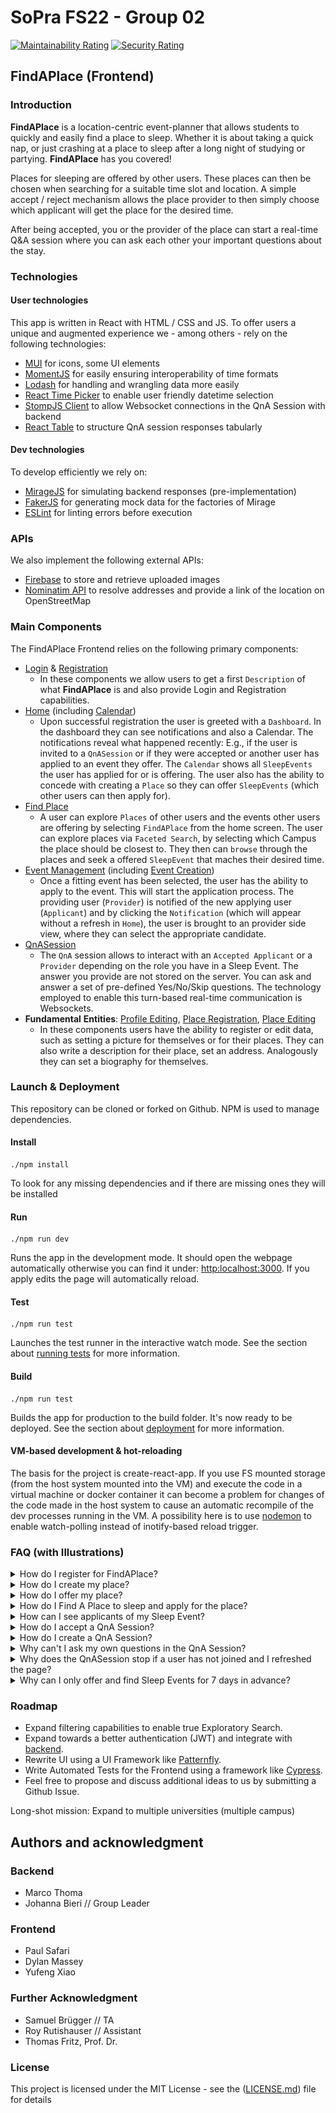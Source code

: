 # SoPra FS22 - Group 02

[![Maintainability Rating](https://sonarcloud.io/api/project_badges/measure?project=sopra-fs22-group-02_client&metric=sqale_rating)](https://sonarcloud.io/project/overview?id=sopra-fs22-group-02_client)
[![Security Rating](https://sonarcloud.io/api/project_badges/measure?project=sopra-fs22-group-02_client&metric=security_rating)](https://sonarcloud.io/project/overview?id=sopra-fs22-group-02_client)

## FindAPlace (Frontend)

### Introduction
**FindAPlace** is a location-centric event-planner that allows students to quickly and easily find a place to sleep. Whether it is about taking a quick nap, or just crashing at a place to sleep after a long night of studying or partying. **FindAPlace** has you covered!

Places for sleeping are offered by other users. These places can then be chosen when searching for a suitable time slot and location. A simple accept / reject mechanism allows the place provider to then simply choose which applicant will get the place for the desired time.

After being accepted, you or the provider of the place can start a real-time Q&A session where you can ask each other your important questions about the stay.

### Technologies

#### **User** **technologies**
This app is written in React with HTML / CSS and JS. To offer users a unique and augmented experience we - among others - rely on the following technologies:
- [MUI](https://mui.com/) for icons, some UI elements
- [MomentJS](https://momentjs.com/) for easily ensuring interoperability of time formats
- [Lodash](https://lodash.com/) for handling and wrangling data more easily
- [React Time Picker](https://www.npmjs.com/package/react-time-picker) to enable user friendly datetime selection
- [StompJS Client](https://www.npmjs.com/package/@stomp/stompjs) to allow Websocket connections in the QnA Session with backend
- [React Table](https://www.npmjs.com/package/react-table) to structure QnA session responses tabularly

#### **Dev** **technologies**
To develop efficiently we rely on:

- [MirageJS](https://miragejs.com/) for simulating backend responses (pre-implementation)
- [FakerJS](https://fakerjs.dev/) for generating mock data for the factories of Mirage
- [ESLint](https://eslint.org/) for linting errors before execution

### APIs
We also implement the following external APIs:
- [Firebase](https://firebase.google.com/) to store and retrieve uploaded images
- [Nominatim API](https://nominatim.org/) to resolve addresses and provide a link of the location on OpenStreetMap

### Main Components

The FindAPlace Frontend relies on the following primary components:

- [Login](https://github.com/sopra-fs22-group-02/client/blob/master/src/components/views/Login.js) & [Registration](https://github.com/sopra-fs22-group-02/client/blob/master/src/components/views/Registration.js)
    - In these components we allow users to get a first `Description` of what **FindAPlace** is and also provide Login and Registration capabilities.
- [Home](https://github.com/sopra-fs22-group-02/client/blob/master/src/components/views/Home.js) (including [Calendar](https://github.com/sopra-fs22-group-02/client/blob/master/src/components/views/Calendar.js))
    - Upon successful registration the user is greeted with a `Dashboard`. In the dashboard they can see notifications and also a Calendar. The notifications reveal what happened recently: E.g., if the user is invited to a `QnASession` or if they were accepted or another user has applied to an event they offer. The `Calendar` shows all `SleepEvents` the user has applied for or is offering. The user also has the ability to concede with creating a `Place` so they can offer `SleepEvents` (which other users can then apply for).
- [Find Place](https://github.com/sopra-fs22-group-02/client/blob/master/src/components/views/FindPlace.js)
  - A user can explore `Places` of other users and the events other users are offering by selecting `FindAPlace` from the home screen. The user can explore places via `Faceted Search`, by selecting which Campus the place should be closest to. They then can `browse` through the places and seek a offered `SleepEvent` that maches their desired time.
- [Event Management](https://github.com/sopra-fs22-group-02/client/blob/master/src/components/views/EventProfile.js) (including [Event Creation](https://github.com/sopra-fs22-group-02/client/blob/master/src/components/views/EventCreation.js))
  - Once a fitting event has been selected, the user has the ability to apply to the event. This will start the application process. The providing user (`Provider`) is notified of the new applying user (`Applicant`) and by clicking the `Notification` (which will appear without a refresh in `Home`), the user is brought to an provider side view, where they can select the appropriate candidate.
- [QnASession](https://github.com/sopra-fs22-group-02/client/blob/master/src/components/views/QnA.js)
    - The `QnA` session allows to interact with an `Accepted Applicant` or a `Provider` depending on the role you have in a Sleep Event. The answer you provide are not stored on the server. You can ask and answer a set of pre-defined Yes/No/Skip questions. The technology employed to enable this turn-based real-time communication is Websockets.
- **Fundamental** **Entities**: [Profile Editing](https://github.com/sopra-fs22-group-02/client/blob/master/src/components/views/ProfileEdit.js), [Place Registration](https://github.com/sopra-fs22-group-02/client/blob/master/src/components/views/PlaceRegister.js),
[Place Editing](https://github.com/sopra-fs22-group-02/client/blob/master/src/components/views/PlaceProfileEdit.js)
    - In these components users have the ability to register or edit data, such as setting a picture for themselves or for their places. They can also write a description for their place, set an address. Analogously they can set a biography for themselves. 

### Launch & Deployment
This repository can be cloned or forked on Github. NPM is used to manage dependencies.

#### Install
```
./npm install
```
To look for any missing dependencies and if there are missing ones they will be installed
#### Run
```
./npm run dev
```
Runs the app in the development mode. It should open the webpage automatically otherwise you can find it under: [http:localhost:3000](http://localhost:3000). 
If you apply edits the page will automatically reload.
#### Test
```
./npm run test
```
Launches the test runner in the interactive watch mode.
See the section about [running tests](https://create-react-app.dev/docs/running-tests/) for more information.
#### Build
```
./npm run test
```
Builds the app for production to the build folder. It's now ready to be deployed. See the section about [deployment](https://create-react-app.dev/docs/deployment/) for more information.

#### VM-based development & hot-reloading

The basis for the project is create-react-app. If you use FS mounted storage (from the host system mounted into the VM) and execute the code in a virtual machine or docker container it can become a problem for changes of the code made in the host system to cause an automatic recompile of the dev processes running in the VM. A possibility here is to use [nodemon](https://nodemon.io/) to enable watch-polling instead of inotify-based reload trigger.

### FAQ (with Illustrations)
<details>
<summary>How do I register for FindAPlace?</summary>

![image](readme/register.gif)

</details>

<details>

<summary>How do I create my place?</summary>

![image](readme/create_place.gif)

</details>

<details>

<summary>How do I offer my place?</summary>


![image](readme/offer_slot.gif)


</details>

<details>
    
<summary>How do I Find A Place to sleep and apply for the place?</summary>
    
![image](readme/find_place.gif)
    
</details>

<details>
    
<summary>How can I see applicants of my Sleep Event?</summary>
    
![image](readme/accept_applicant.gif)
    
</details>

<details>
    
<summary>How do I accept a QnA Session?</summary>
    
![image](readme/enter_qna_session.gif)
    
</details>

<details>
    
<summary>How do I create a QnA Session?</summary>
    
![image](readme/start_qna_session.gif)
    
</details>

<details>
    
<summary>Why can't I ask my own questions in the QnA Session?</summary>
    
> Depending on your `Role` (provider or applicant) in the event you can only choose from a predefined set of questions. The intent here is to keep dialogues safe and reduced to essentials. You are welcome to add some additional contact information in your biography (such as an Email address) to discuss further details with your `Applicant` / `Provider`. The QnA session can be a safe-space for initial interaction however.

    
</details>

<details>
    
<summary>Why does the QnASession stop if a user has not joined and I refreshed the page?</summary>
    
>For privacy reasons we do not intend to offer any persistence of users answered or asked questions. This implies this data is only stored on the clients computers. If the data is not on a joined peers computer, the data is lost. Therefore we encourage you not to refresh page while waiting for another user to join. If another user has joined and is in the session you can refresh the page, as they will pass the data to you again.
    
</details>

<details>
    
<summary>Why can I only offer and find Sleep Events for 7 days in advance?</summary>
    
> The philosophy of FindAPlace is to allow for serendipity and spontenaety. Since the idea is P2P sharing without cost, we do not want to encourage fully planned out or right out Booking of places. This can be found on other platforms such as Couchsurfing or Airbnb.
    
</details>


### Roadmap
- Expand filtering capabilities to enable true Exploratory Search.
- Expand towards a better authentication (JWT) and integrate with [backend](https://github.com/sopra-fs22-group-02/server).
- Rewrite UI using a UI Framework like [Patternfly](https://www.patternfly.org/v4/).
- Write Automated Tests for the Frontend using a framework like [Cypress](https://www.cypress.io/).
- Feel free to propose and discuss additional ideas to us by submitting a Github Issue.

Long-shot mission: Expand to multiple universities (multiple campus)


## Authors and acknowledgment
### Backend
- Marco Thoma
- Johanna Bieri // Group Leader

### Frontend
- Paul Safari
- Dylan Massey
- Yufeng Xiao

### Further Acknowledgment
- Samuel Brügger // TA
- Roy Rutishauser // Assistant
- Thomas Fritz, Prof. Dr.

### License
This project is licensed under the MIT License - see the ([LICENSE.md](https://github.com/sopra-fs22-group-02/server/blob/master/LICENSE.md)) file for details 
